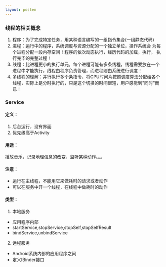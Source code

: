 ```yaml
---
layout: posten
---
```


<h3>线程的相关概念</h3>

1. 程序：为了完成特定任务，用某种语言编写的一组指令集合(一组静态代码)
2. 进程：运行中的程序，系统调度与资源分配的一个独立单位，操作系统会 为每个进程分配一段内存空间！程序的依次动态执行，经历代码的加载，执行， 执行完毕的完整过程！
3. 线程：比进程更小的执行单元，每个进程可能有多条线程，线程需要放在一个 进程中才能执行，线程由程序负责管理，而进程则由系统进行调度！
4. 多线程的理解：并行执行多个条指令，将CPU时间片按照调度算法分配给各个 线程，实际上是分时执行的，只是这个切换的时间很短，用户感觉到"同时"而已！

<h3>Service</h3>

<h4>定义：</h4>

1. 后台运行，没有界面
2. 优先级高于Activity

<h4>用途：</h4>

播放音乐，记录地理信息的改变，监听某种动作。。。

<h4>注意：</h4>

* 运行在主线程，不能用它来做耗时的请求或者动作
* 可以在服务中开一个线程，在线程中做耗时的动作


<h4>类型：</h4>

1. 本地服务
 * 应用程序内部
 * startService,stopService,stopSelf,stopSelfResult
 * bindService,unbindService
 

2. 远程服务
 * Android系统内部的应用程序之间
 * 定义IBinder接口
